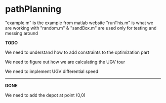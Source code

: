 # pathPlanning

"example.m" is the example from matlab website
"runThis.m" is what we are working with
"random.m" & "sandBox.m" are used only for testing and messing around

**TODO**

We need to understand how to add constraints to the optimization part

We need to figure out how we are calculating the UGV tour

We need to implement UGV differential speed

---
**DONE**

We need to add the depot at point (0,0)

